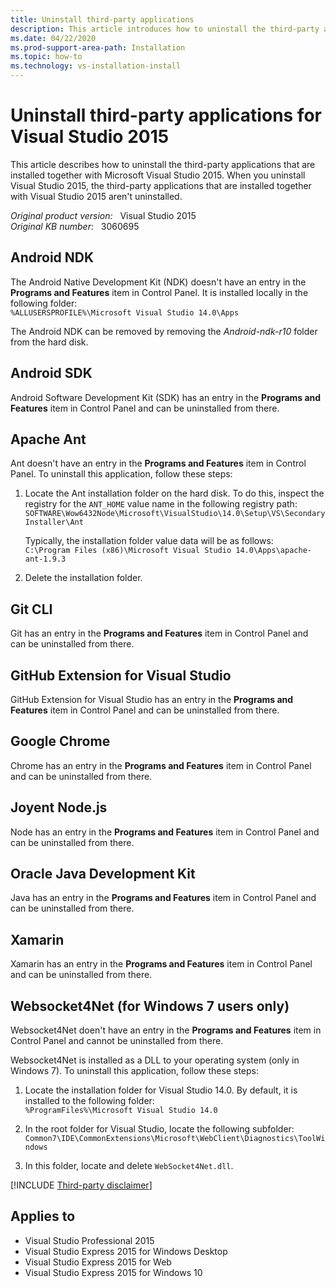 ```yaml
---
title: Uninstall third-party applications
description: This article introduces how to uninstall the third-party applications that are installed together with Visual Studio 2015.
ms.date: 04/22/2020
ms.prod-support-area-path: Installation
ms.topic: how-to
ms.technology: vs-installation-install
---
```

# Uninstall third-party applications for Visual Studio 2015

This article describes how to uninstall the third-party applications that are installed together with Microsoft Visual Studio 2015. When you uninstall Visual Studio 2015, the third-party applications that are installed together with Visual Studio 2015 aren't uninstalled.

_Original product version:_ &nbsp; Visual Studio 2015  
_Original KB number:_ &nbsp; 3060695

## Android NDK

The Android Native Development Kit (NDK) doesn't have an entry in the **Programs and Features** item in Control Panel. It is installed locally in the following folder:  
`%ALLUSERSPROFILE%\Microsoft Visual Studio 14.0\Apps`

The Android NDK can be removed by removing the *Android-ndk-r10* folder from the hard disk.

## Android SDK

Android Software Development Kit (SDK) has an entry in the **Programs and Features** item in Control Panel and can be uninstalled from there.

## Apache Ant

Ant doesn't have an entry in the **Programs and Features** item in Control Panel. To uninstall this application, follow these steps:

1. Locate the Ant installation folder on the hard disk. To do this, inspect the registry for the `ANT_HOME` value name in the following registry path:  
    `SOFTWARE\Wow6432Node\Microsoft\VisualStudio\14.0\Setup\VS\SecondaryInstaller\Ant`  

    Typically, the installation folder value data will be as follows:  
    `C:\Program Files (x86)\Microsoft Visual Studio 14.0\Apps\apache-ant-1.9.3`

2. Delete the installation folder.

## Git CLI

Git has an entry in the **Programs and Features** item in Control Panel and can be uninstalled from there.

## GitHub Extension for Visual Studio

GitHub Extension for Visual Studio has an entry in the **Programs and Features** item in Control Panel and can be uninstalled from there.

## Google Chrome

Chrome has an entry in the **Programs and Features** item in Control Panel and can be uninstalled from there.

## Joyent Node.js

Node has an entry in the **Programs and Features** item in Control Panel and can be uninstalled from there.

## Oracle Java Development Kit

Java has an entry in the **Programs and Features** item in Control Panel and can be uninstalled from there.

## Xamarin

Xamarin has an entry in the **Programs and Features** item in Control Panel and can be uninstalled from there.

## Websocket4Net (for Windows 7 users only)

Websocket4Net doen't have an entry in the **Programs and Features** item in Control Panel and cannot be uninstalled from there.

Websocket4Net is installed as a DLL to your operating system (only in Windows 7). To uninstall this application, follow these steps:

1. Locate the installation folder for Visual Studio 14.0. By default, it is installed to the following folder:  
    `%ProgramFiles%\Microsoft Visual Studio 14.0`

2. In the root folder for Visual Studio, locate the following subfolder:  
    `Common7\IDE\CommonExtensions\Microsoft\WebClient\Diagnostics\ToolWindows`

3. In this folder, locate and delete `WebSocket4Net.dll`.

[!INCLUDE [Third-party disclaimer](../../includes/third-party-disclaimer.md)]

## Applies to

- Visual Studio Professional 2015
- Visual Studio Express 2015 for Windows Desktop
- Visual Studio Express 2015 for Web
- Visual Studio Express 2015 for Windows 10
